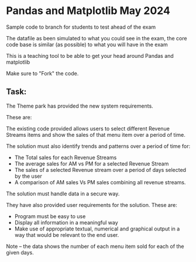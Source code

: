 # Pandas and Matplotlib May 2024

Sample code to branch for students to test ahead of the exam

The datafile as been simulated to what you could see in the exam, the core code base is similar (as possible) to what you will have in the exam

This is a teaching tool to be able to get your head around Pandas and matplotlib

Make sure to "Fork" the code. 

## Task:

The Theme park has provided the new system requirements. 

These are:

The existing code provided allows users to select different Revenue Streams items and show the sales of that menu item over a period of time.

The solution must also identify trends and patterns over a period of time for:
- The Total sales for each Revenue Streams
- The average sales for AM vs PM for a selected Revenue Stream
- The sales of a selected Revenue stream over a period of days selected by the user
- A comparison of AM sales Vs PM sales combining all revenue streams.

The solution must handle data in a secure way.

They have also provided user requirements for the solution. These are: 
- Program must be easy to use
- Display all information in a meaningful way
- Make use of appropriate textual, numerical and graphical output in a way that would be relevant to the end user. 

Note – the data shows the number of each menu item sold for each of the given days.
